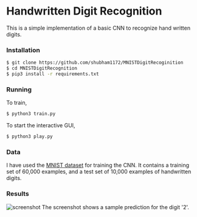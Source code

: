 # Handwritten Digit Recognition 
  
This is a simple implementation of a basic CNN to recognize hand written digits.
### Installation
```sh
$ git clone https://github.com/shubham1172/MNISTDigitRecoginition
$ cd MNISTDigitRecognition
$ pip3 install -r requirements.txt
```
### Running
To train, 
```sh
$ python3 train.py
```
To start the interactive GUI,
```sh
$ python3 play.py
```
### Data
I have used the [MNIST dataset](http://yann.lecun.com/exdb/mnist/) for training the CNN. It contains a training set of 60,000 examples, and a test set of 10,000 examples of handwritten digits.

###  Results
![screenshot](https://lh3.googleusercontent.com/wpfIqi3_ynBUlhgxcoMrM7IXpasfDlW7n460EUbbqdihFEPBbFIF2UFcFZlGszVcoZhTR2pDo2TMlP9g8bqkaeKXgULDVAZWJ9B-q1m7vJn-bY9t5FJL4zAKAEMOP9P7Y9woPhO9BoXu2mHvrnmaf4PY6B_q7lZxX0ATC1LowP8pJgF97hY60Ub8XQcnWjKrFAmT6Tfmbounz5sEESWS0Iqv7pUntBIhtHXn_-NthbxtF1Tvg_JcscxYAsNgOHdj-IHklHP_Zql49T3S5Tx2yyOnFXxFl9UGRSbSTs06YPoaAWX6xR8MUqQ6azervCkrYs17kwu7jnkWiCStVvsc7SBSYUGTh8ZWQ-TZsFtqa37_MagwHmrrHd1fQ6GPVyyIidcvts1OYNwYp1EjdR6ZChI5TRbmLoW-Pr3u23n2s4sJsb3joh0-6j2JP9LZNi37voiH09uuThLDBxmrAQ4k1iy7GdFKLcJ-19PWEA1ao-57ROX1h3mGyY10R0Db9EVxkwop1EG-ONrlAlQcYrYejaEHScs7MY2xWStQXACoIJCgplwJYxiXY20nTEGSqT7zA_uFrJ_NK_INDyAA6RI1q_n0uVd2p3IGlq8NV3w=w931-h510-no)
The screenshot shows a sample prediction for the digit '2'.
